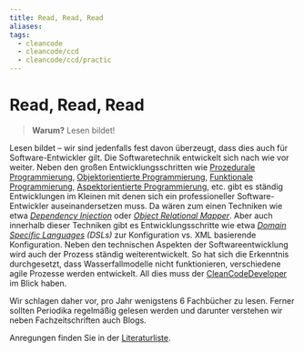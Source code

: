 ```yaml
---
title: Read, Read, Read
aliases: 
tags:
  - cleancode
  - cleancode/ccd
  - cleancode/ccd/practic
---
```

# Read, Read, Read

>**Warum?**
>Lesen bildet!

Lesen bildet – wir sind jedenfalls fest davon überzeugt, dass dies auch für Software-Entwickler gilt. Die Softwaretechnik entwickelt sich nach wie vor weiter. Neben den großen Entwicklungsschritten wie [Prozedurale Programmierung](Prozedurale%20Programmierung), [Objektorientierte Programmierung](OOP), [Funktionale Programmierung](Funktionale%20Programmierung), [Aspektorientierte Programmierung](Aspektorientierte%20Programmierung), etc. gibt es ständig Entwicklungen im Kleinen mit denen sich ein professioneller Software-Entwickler auseinandersetzen muss. Da wären zum einen Techniken wie etwa _[Dependency Injection](Dependency%20Injection)_ oder _[Object Relational Mapper](Object%20Relational%20Mapper)_. Aber auch innerhalb dieser Techniken gibt es Entwicklungsschritte wie etwa _[Domain Specific Languages](Domain%20Specific%20Languages) (DSLs)_ zur Konfiguration vs. XML basierende Konfiguration. Neben den technischen Aspekten der Softwareentwicklung wird auch der Prozess ständig weiterentwickelt. So hat sich die Erkenntnis durchgesetzt, dass Wasserfallmodelle nicht funktionieren, verschiedene agile Prozesse werden entwickelt. All dies muss der [CleanCodeDeveloper](docs/main/CleanCode/1.%20CleanCodeDeveloper/CleanCodeDeveloper.md) im Blick haben.

Wir schlagen daher vor, pro Jahr wenigstens 6 Fachbücher zu lesen. Ferner sollten Periodika regelmäßig gelesen werden und darunter verstehen wir neben Fachzeitschriften auch Blogs.

Anregungen finden Sie in der [Literaturliste](https://clean-code-developer.de/weitere-infos/literatur/).